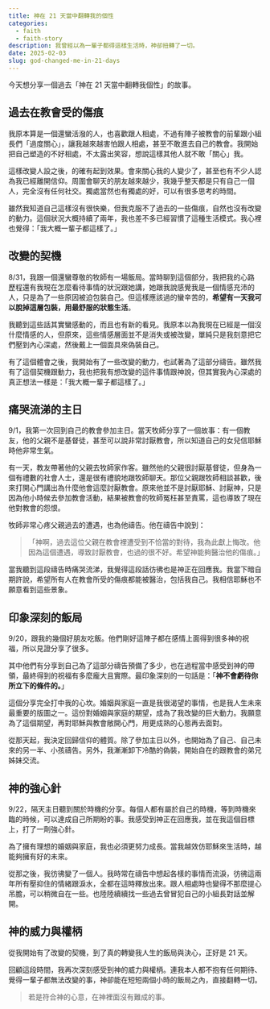 ```yaml
---
title: 神在 21 天當中翻轉我的個性
categories:
  - faith
  - faith-story
description: 我曾經以為一輩子都得這樣生活時，神卻扭轉了一切。
date: 2025-02-03
slug: god-changed-me-in-21-days
---
```


今天想分享一個過去「神在 21 天當中翻轉我個性」的故事。

## 過去在教會受的傷痕

我原本算是一個還蠻活潑的人，也喜歡跟人相處，不過有陣子被教會的前輩跟小組長們「過度關心」，讓我越來越害怕跟人相處，甚至不敢進去自己的教會。我開始把自己塑造的不好相處，不太露出笑容，想說這樣其他人就不敢「關心」我。

這樣改變人設之後，的確有起到效果。會來關心我的人變少了，甚至也有不少人認為我已經離開信仰。周圍會聊天的朋友越來越少，我幾乎整天都是只有自己一個人，完全沒有任何社交。獨處當然也有獨處的好，可以有很多思考的時間。

雖然我知道自己這樣沒有很快樂，但我克服不了過去的一些傷痕，自然也沒有改變的動力。這個狀況大概持續了兩年，我也差不多已經習慣了這種生活模式。我心裡也覺得：「我大概一輩子都這樣了。」

## 改變的契機

8/31，我跟一個還蠻尊敬的牧師有一場飯局。當時聊到這個部分，我把我的心路歷程還有我現在怎麼看待事情的狀況跟她講，她跟我說感覺我是一個情感充沛的人，只是為了一些原因被迫包裝自己。但這樣應該過的蠻辛苦的，**希望有一天我可以脫掉這層包裝，用最舒服的狀態生活**。

我聽到這些話其實蠻感動的，而且也有新的看見。我原本以為我現在已經是一個沒什麼情感的人，但原來，這些情感層面並不是消失或被改變，單純只是我刻意把它們壓到內心深處，然後戴上一個面具來偽裝自己。

有了這個體會之後，我開始有了一些改變的動力，也試著為了這部分禱告。雖然我有了這個契機跟動力，我也把我有想改變的這件事情跟神說，但其實我內心深處的真正想法一樣是：「我大概一輩子都這樣了。」

## 痛哭流涕的主日

9/1，我第一次回到自己的教會參加主日。當天牧師分享了一個故事：有一個教友，他的父親不是基督徒，甚至可以說非常討厭教會，所以知道自己的女兒信耶穌時他非常生氣。

有一天，教友帶著他的父親去牧師家作客。雖然他的父親很討厭基督徒，但身為一個有禮數的社會人士，還是很有禮貌地跟牧師聊天。那位父親跟牧師相談甚歡，後來打開心門講出為什麼他會這麼討厭教會。原來他並不是討厭耶穌、討厭神，只是因為他小時候去參加教會活動，結果被教會的牧師冤枉甚至責罵，這也導致了現在他對教會的怨恨。

牧師非常心疼父親過去的遭遇，也為他禱告。他在禱告中說到：

> 「神啊，過去這位父親在教會裡遭受到不恰當的對待，我為此獻上悔改。他因為這個遭遇，導致討厭教會，也過的很不好。希望神能夠醫治他的傷痕。」

當我聽到這段禱告時痛哭流涕，我覺得這段話彷彿也是神正在回應我。我當下暗自期許說，希望所有人在教會所受的傷痕都能被醫治，包括我自己。我相信耶穌也不願意看到這些景象。

## 印象深刻的飯局

9/20，跟我的幾個好朋友吃飯。他們剛好這陣子都在感情上面得到很多神的祝福，所以見證分享了很多。

其中他們有分享到自己為了這部分禱告預備了多少，也在過程當中感受到神的帶領，最終得到的祝福有多麼龐大且實際。最印象深刻的一句話是：「**神不會虧待你所立下的條件的。**」

這個分享完全打中我的心坎。婚姻與家庭一直是我很渴望的事情，也是我人生未來最重要的版圖之一。這份對婚姻與家庭的期望，成為了我改變的巨大動力。我願意為了這個期望，再對耶穌與教會敞開心門，用更成熟的心態再去面對。

從那天起，我決定回歸信仰的體質。除了參加主日以外，也開始為了自己、自己未來的另一半、小孩禱告。另外，我漸漸卸下冷酷的偽裝，開始自在的跟教會的弟兄姊妹交流。

## 神的強心針

9/22，隔天主日聽到關於時機的分享。每個人都有屬於自己的時機，等到時機來臨的時候，可以達成自己所期盼的事。我感受到神正在回應我，並在我這個目標上，打了一劑強心針。

為了擁有理想的婚姻與家庭，我也必須更努力成長。當我越效仿耶穌來生活時，越能夠擁有好的未來。

從那之後，我彷彿變了一個人。我時常在禱告中想起各樣的事情而流淚，彷彿這兩年所有壓抑住的情緒跟淚水，全都在這時釋放出來。跟人相處時也變得不那麼提心吊膽，可以稍微自在一些。也陸陸續續找一些過去曾冒犯自己的小組長對話並解開。

## 神的威力與權柄

從我開始有了改變的契機，到了真的轉變我人生的飯局與決心，正好是 21 天。

回顧這段時間，我再次深刻感受到神的威力與權柄。連我本人都不抱有任何期待、覺得一輩子都無法改變的事，神卻能在短短兩個小時的飯局之內，直接翻轉一切。

> 若是符合神的心意，在神裡面沒有難成的事。
